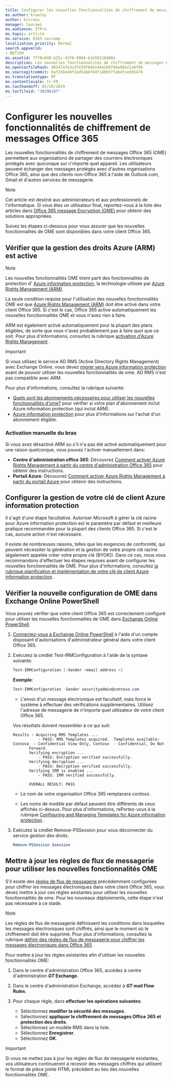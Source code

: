 ```yaml
---
title: Configurer les nouvelles fonctionnalités de chiffrement de messages Office 365
ms.author: krowley
author: kccross
manager: laurawi
ms.audience: ITPro
ms.topic: article
ms.service: O365-seccomp
localization_priority: Normal
search.appverid:
- MET150
ms.assetid: 7ff0c040-b25c-4378-9904-b1b50210d00e
description: Les nouvelles fonctionnalités de chiffrement de messages Office 365 basées sur Azure information protection, votre organisation peut utiliser la communication de messagerie protégée avec des personnes à l'intérieur et à l'extérieur de votre organisation. Les nouvelles fonctionnalités de OME fonctionnent avec d'autres organisations Office 365, Outlook.com, Gmail et d'autres services de messagerie.
ms.openlocfilehash: 90247a7e3cd7e5978eb144a2b6f66a9de21a8f96
ms.sourcegitcommit: baf23be44f1ed5abbf84f140b5ffa64fce605478
ms.translationtype: MT
ms.contentlocale: fr-FR
ms.lasthandoff: 02/26/2019
ms.locfileid: "30296187"
---
```

# <a name="set-up-new-office-365-message-encryption-capabilities"></a>Configurer les nouvelles fonctionnalités de chiffrement de messages Office 365

Les nouvelles fonctionnalités de chiffrement de messages Office 365 (OME) permettent aux organisations de partager des courriers électroniques protégés avec quiconque sur n'importe quel appareil. Les utilisateurs peuvent échanger des messages protégés avec d'autres organisations Office 365, ainsi que des clients non-Office 365 à l'aide de Outlook.com, Gmail et d'autres services de messagerie.


>[!NOTE]
>Cet article est destiné aux administrateurs et aux professionnels de l'informatique. Si vous êtes un utilisateur final, reportez-vous à la liste des articles dans [Office 365 message Encryption (OME)](ome.md) pour obtenir des solutions appropriées.

Suivez les étapes ci-dessous pour vous assurer que les nouvelles fonctionnalités de OME sont disponibles dans votre client Office 365. 

## <a name="verify-azure-rights-management-arm-is-active"></a>Vérifier que la gestion des droits Azure (ARM) est active

>[!NOTE]
>Les nouvelles fonctionnalités OME tirent parti des fonctionnalités de protection d' [Azure information protection](https://docs.microsoft.com/en-us/azure/information-protection/what-is-information-protection), la technologie utilisée par [Azure Rights Management (ARM)](https://docs.microsoft.com/en-us/azure/information-protection/what-is-azure-rms).

La seule condition requise pour l'utilisation des nouvelles fonctionnalités OME est que [Azure Rights Management (ARM)](https://docs.microsoft.com/en-us/azure/information-protection/what-is-azure-rms) doit être activé dans votre client Office 365. Si c'est le cas, Office 365 active automatiquement les nouvelles fonctionnalités OME et vous n'avez rien à faire. 

ARM est également activé automatiquement pour la plupart des plans éligibles, de sorte que vous n'avez probablement pas à faire quoi que ce soit. Pour plus d'informations, consultez la rubrique [activation d'Azure Rights Management](https://docs.microsoft.com/en-gb/azure/information-protection/activate-service) .

>[!IMPORTANT]
>Si vous utilisez le service AD RMS (Active Directory Rights Management) avec Exchange Online, vous devez [migrer vers Azure information protection](https://docs.microsoft.com/en-us/azure/information-protection/migrate-from-ad-rms-to-azure-rms) avant de pouvoir utiliser les nouvelles fonctionnalités de ome. AD RMS n'est pas compatible avec ARM.  

Pour plus d'informations, consultez la rubrique suivante:

- [Quels sont les abonnements nécessaires pour utiliser les nouvelles fonctionnalités d'ome?](ome-faq.md#what-subscriptions-do-i-need-to-use-the-new-ome-capabilities) pour vérifier si votre plan d'abonnement inclut Azure information protection (qui inclut ARM).   
-  [Azure information protection](https://azure.microsoft.com/en-us/services/information-protection/) pour plus d'informations sur l'achat d'un abonnement éligible.  

### <a name="manually-activating-arm"></a>Activation manuelle du bras

Si vous avez désactivé ARM ou s'il n'a pas été activé automatiquement pour une raison quelconque, vous pouvez l'activer manuellement dans:

- **Centre d'administration office 365**: Découvrez [Comment activer Azure Rights Management à partir du centre d'administration Office 365](https://docs.microsoft.com/en-us/azure/information-protection/activate-office365) pour obtenir des instructions.
- **Portail Azure**: Découvrez [Comment activer Azure Rights Management à partir du portail Azure](https://docs.microsoft.com/en-gb/azure/information-protection/activate-azure) pour obtenir des instructions. 


## <a name="configure-management-of-your-azure-information-protection-tenant-key"></a>Configurer la gestion de votre clé de client Azure information protection

Il s'agit d'une étape facultative. Autoriser Microsoft à gérer la clé racine pour Azure information protection est le paramètre par défaut et meilleure pratique recommandée pour la plupart des clients Office 365. Si c'est le cas, aucune action n'est nécessaire. 

Il existe de nombreuses raisons, telles que les exigences de conformité, qui peuvent nécessiter la génération et la gestion de votre propre clé racine (également appelée créer votre propre clé (BYOK)). Dans ce cas, nous vous recommandons d'effectuer les étapes requises avant de configurer les nouvelles fonctionnalités de OME. Pour plus d'informations, consultez [la rubrique planification et implémentation de votre clé de client Azure information protection](https://docs.microsoft.com/information-protection/plan-design/plan-implement-tenant-key) . 


## <a name="verify-new-ome-configuration-in-exchange-online-powershell"></a>Vérifier la nouvelle configuration de OME dans Exchange Online PowerShell

Vous pouvez vérifier que votre client Office 365 est correctement configuré pour utiliser les nouvelles fonctionnalités de OME dans [Exchange Online PowerShell](https://docs.microsoft.com/en-us/powershell/exchange/exchange-online/exchange-online-powershell?view=exchange-ps).
  
1. [Connectez-vous à Exchange Online PowerShell](https://docs.microsoft.com/en-us/powershell/exchange/exchange-online/connect-to-exchange-online-powershell/connect-to-exchange-online-powershell) à l'aide d'un compte disposant d'autorisations d'administrateur général dans votre client Office 365.

2. Exécutez la cmdlet Test-IRMConfiguration à l'aide de la syntaxe suivante:

     ```powershell
     Test-IRMConfiguration [-Sender <email address >]
     ```  

   **Exemple**: 
   
     ```powershell
     Test-IRMConfiguration -Sender securityadmin@contoso.com
     ```
     
     - L'envoi d'un message électronique est facultatif, mais force le système à effectuer des vérifications supplémentaires. Utilisez l'adresse de messagerie de n'importe quel utilisateur de votre client Office 365. 
     
    Vos résultats doivent ressembler à ce qui suit:

     ```text
    Results : Acquiring RMS Templates ...
                - PASS: RMS Templates acquired.  Templates available: Contoso  - Confidential View Only, Contoso  - Confidential, Do Not 
            Forward.
            Verifying encryption ...
                - PASS: Encryption verified successfully.
            Verifying decryption ...
                - PASS: Decryption verified successfully.
            Verifying IRM is enabled ...
                - PASS: IRM verified successfully.

            OVERALL RESULT: PASS
    ```

   - Le nom de votre organisation Office 365 remplacera *contoso*.

   - Les noms de modèle par défaut peuvent être différents de ceux affichés ci-dessus. Pour plus d'informations, rePortez-vous à la rubrique [Configuring and Managing Templates for Azure information protection](https://docs.microsoft.com/en-us/azure/information-protection/configure-policy-templates) .

3. Exécutez la cmdlet Remove-PSSession pour vous déconnecter du service gestion des droits.
    
     ```powershell
     Remove-PSSession $session
     ```

## <a name="update-mail-flow-rules-to-use-new-ome-capabilities"></a>Mettre à jour les règles de flux de messagerie pour utiliser les nouvelles fonctionnalités OME

S'il existe des [règles de flux de messagerie](define-mail-flow-rules-to-encrypt-email.md) précédemment configurées pour chiffrer les messages électroniques dans votre client Office 365, vous devez mettre à jour ces règles existantes pour utiliser les nouvelles fonctionnalités de ome. Pour les nouveaux déploiements, cette étape n'est pas nécessaire à ce stade.   

>[!Note]
>Les règles de flux de messagerie définissent les conditions dans lesquelles les messages électroniques sont chiffrés, ainsi que le moment où le chiffrement doit être supprimé. Pour plus d'informations, consultez la rubrique [définir des règles de flux de messagerie pour chiffrer les messages électroniques dans Office 365](define-mail-flow-rules-to-encrypt-email.md) .

Pour mettre à jour les règles existantes afin d'utiliser les nouvelles fonctionnalités OME:

1. Dans le centre d'administration Office 365, accédez à centre d'administration **_GT_ Exchange**.

2. Dans le centre d'administration Exchange, accédez à **_GT_ mail Flow Rules**. 
3. Pour chaque règle, dans **effectuer les opérations suivantes**:
    - Sélectionnez **modifier la sécurité des messages**.
    - Sélectionnez **appliquer le chiffrement de messages Office 365 et protection des droits**.
    - Sélectionnez un modèle RMS dans la liste.
    - Sélectionnez **Enregistrer**.
    - Sélectionnez **OK**.
  
>[!IMPORTANT]
>Si vous ne mettez pas à jour les règles de flux de messagerie existantes, vos utilisateurs continueront à recevoir des messages chiffrés qui utilisent le format de pièce jointe HTML précédent au lieu des nouvelles fonctionnalités OME.
